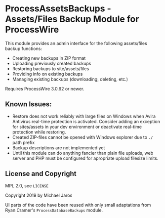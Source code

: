 # ProcessAssetsBackups - Assets/Files Backup Module for ProcessWire

This module provides an admin interface for the following assets/files backup functions:

* Creating new backups in ZIP format
* Uploading previously created backups
* Restoring backups to site/assets/files
* Providing info on existing backups
* Managing existing backups (downloading, deleting, etc.)

Requires ProcessWire 3.0.62 or newer.

## Known Issues:

* Restore does not work reliably with large files on Windows when Avira
  Antivirus real-time protection is activated. Consider adding an exception for
  sites/assets in your dev environment or deactivate real-time protection while
  restoring.
* Created ZIP-files cannot be opened with Windows explorer due to `./` path prefix
* Backup descriptions are not implemented yet
* Until this module can do anything fancier than plain file uploads, web server and PHP must be configured for apropriate upload filesize limits.

## License and Copyright

MPL 2.0, see `LICENSE`

Copyright 2019 by Michael Jaros

UI parts of the code have been reused with only small adaptations from Ryan Cramer's `ProcessDatabaseBackups` module.

